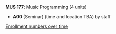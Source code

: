 **MUS 177**: Music Programming (4 units)

- **A00** (Seminar) (time and location TBA) by staff

[Enrollment numbers over time](./MUS177.tsv)
